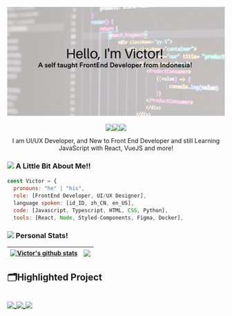 <p align="center"><img src="https://github.com/mzmznasipadang/mzmznasipadang/blob/main/images/images1.png" width="600"></p>

<p align="center"><img align="center" src="https://visitor-badge.laobi.icu/badge?page_id=mzmznasipadang.mzmznasipadang"><img align="center" src="https://badges.frapsoft.com/os/v1/open-source.svg?v=102"><img align="center" src="https://img.shields.io/twitter/follow/mzmznasipadang?style=for-the-badge" width="180"></p>

<p align="center">I am UI/UX Developer, and New to Front End Developer and still Learning JavaScript with React, VueJS and more!<p/>

### <img src="https://media.giphy.com/media/CVAPfaCdZ1XUKY3MwZ/giphy.gif" width="50"> A Little Bit About Me!! 

```javascript
const Victor = {
  pronouns: "he" | "his",
  role: [FrontEnd Developer, UI/UX Designer], 
  language spoken: [id_ID, zh_CN, en_US],
  code: [Javascript, Typescript, HTML, CSS, Python],
  tools: [React, Node, Styled-Components, Figma, Docker],
```

### <img src="https://media.giphy.com/media/ule4vhcY1xEKQ/giphy.gif" width="80"> Personal Stats!

| <a href="https://github.com/mzmznasipadang/mzmznasipadang"><img align="center" src="https://github-readme-stats.vercel.app/api?username=mzmznasipadang&show_icons=true&include_all_commits=true&theme=algolia&hide_border=true" alt="Victor's github stats" /></a> | <a href="https://github.com/mzmznasipadang/github-readme-stats"><img align="center" src="https://github-readme-stats.vercel.app/api/top-langs/?username=mzmznasipadang&layout=compact&theme=algolia&hide_border=true" /></a> |
| ------------- | ------------- |

<h2>🗂️Highlighted Project<h2/>

<a href="https://github.com/mzmznasipadang/new-sycomora">
 <img align="center" src="https://github-readme-stats.vercel.app/api/pin/?username=mzmznasipadang&repo=new-sycomora&theme=cobalt&show_icons=true&include_all_commits=true" />
<a/>

<a href="https://github.com/sycomora/web-strapi">
 <img align="center" src="https://github-readme-stats.vercel.app/api/pin/?username=sycomora&repo=web-strapi&theme=cobalt&show_icons=true&include_all_commits=true" />
<a/>

<a href="https://github.com/mzmznasipadang/laravel">
 <img align="center" src="https://github-readme-stats.vercel.app/api/pin/?username=mzmznasipadang&repo=laravel&theme=cobalt&show_icons=true&include_all_commits=true" />
<a/>
